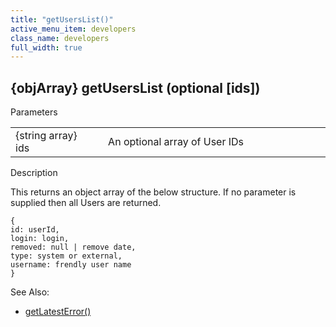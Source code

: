 ```yaml
---
title: "getUsersList()"
active_menu_item: developers
class_name: developers
full_width: true
---
```



## {objArray} getUsersList (optional [ids])

Parameters

<table>
<tr>
<td width="183">
{string array} ids

</td>
<td width="15">
</td>
<td width="682">
An optional array of User IDs

</td>
</tr>
</table>

Description

This returns an object array of the below structure. If no parameter is supplied then all Users are returned.

    {
    id: userId,
    login: login,
    removed: null | remove date,
    type: system or external,
    username: frendly user name
    }
   

See Also:

 - [getLatestError()](../../ssj-object/miscellaneous/getlatesterror)

